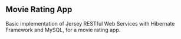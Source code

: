 ## Movie Rating App
Basic implementation of Jersey RESTful Web Services with Hibernate Framework and MySQL, for a movie rating app.
